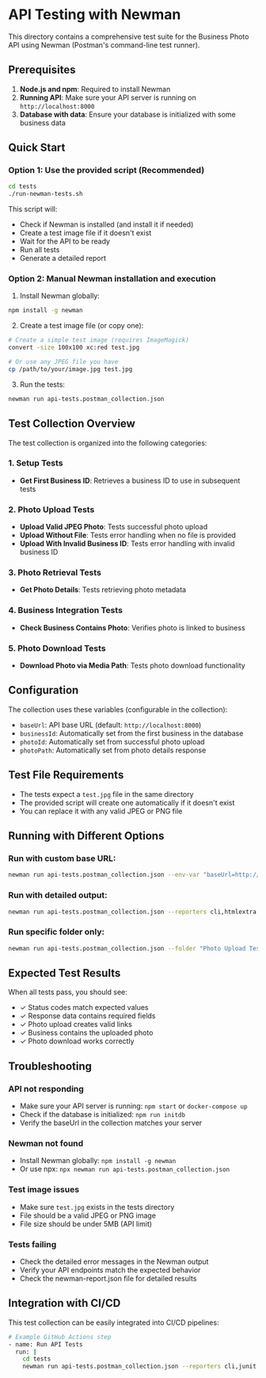 # API Testing with Newman

This directory contains a comprehensive test suite for the Business Photo API using Newman (Postman's command-line test runner).

## Prerequisites

1. **Node.js and npm**: Required to install Newman
2. **Running API**: Make sure your API server is running on `http://localhost:8000`
3. **Database with data**: Ensure your database is initialized with some business data

## Quick Start

### Option 1: Use the provided script (Recommended)
```bash
cd tests
./run-newman-tests.sh
```

This script will:
- Check if Newman is installed (and install it if needed)
- Create a test image file if it doesn't exist
- Wait for the API to be ready
- Run all tests
- Generate a detailed report

### Option 2: Manual Newman installation and execution

1. Install Newman globally:
```bash
npm install -g newman
```

2. Create a test image file (or copy one):
```bash
# Create a simple test image (requires ImageMagick)
convert -size 100x100 xc:red test.jpg

# Or use any JPEG file you have
cp /path/to/your/image.jpg test.jpg
```

3. Run the tests:
```bash
newman run api-tests.postman_collection.json
```

## Test Collection Overview

The test collection is organized into the following categories:

### 1. Setup Tests
- **Get First Business ID**: Retrieves a business ID to use in subsequent tests

### 2. Photo Upload Tests
- **Upload Valid JPEG Photo**: Tests successful photo upload
- **Upload Without File**: Tests error handling when no file is provided
- **Upload With Invalid Business ID**: Tests error handling with invalid business ID

### 3. Photo Retrieval Tests
- **Get Photo Details**: Tests retrieving photo metadata

### 4. Business Integration Tests
- **Check Business Contains Photo**: Verifies photo is linked to business

### 5. Photo Download Tests
- **Download Photo via Media Path**: Tests photo download functionality

## Configuration

The collection uses these variables (configurable in the collection):
- `baseUrl`: API base URL (default: `http://localhost:8000`)
- `businessId`: Automatically set from the first business in the database
- `photoId`: Automatically set from successful photo upload
- `photoPath`: Automatically set from photo details response

## Test File Requirements

- The tests expect a `test.jpg` file in the same directory
- The provided script will create one automatically if it doesn't exist
- You can replace it with any valid JPEG or PNG file

## Running with Different Options

### Run with custom base URL:
```bash
newman run api-tests.postman_collection.json --env-var "baseUrl=http://localhost:3000"
```

### Run with detailed output:
```bash
newman run api-tests.postman_collection.json --reporters cli,htmlextra --reporter-htmlextra-export report.html
```

### Run specific folder only:
```bash
newman run api-tests.postman_collection.json --folder "Photo Upload Tests"
```

## Expected Test Results

When all tests pass, you should see:
- ✓ Status codes match expected values
- ✓ Response data contains required fields
- ✓ Photo upload creates valid links
- ✓ Business contains the uploaded photo
- ✓ Photo download works correctly

## Troubleshooting

### API not responding
- Make sure your API server is running: `npm start` or `docker-compose up`
- Check if the database is initialized: `npm run initdb`
- Verify the baseUrl in the collection matches your server

### Newman not found
- Install Newman globally: `npm install -g newman`
- Or use npx: `npx newman run api-tests.postman_collection.json`

### Test image issues
- Make sure `test.jpg` exists in the tests directory
- File should be a valid JPEG or PNG image
- File size should be under 5MB (API limit)

### Tests failing
- Check the detailed error messages in the Newman output
- Verify your API endpoints match the expected behavior
- Check the newman-report.json file for detailed results

## Integration with CI/CD

This test collection can be easily integrated into CI/CD pipelines:

```bash
# Example GitHub Actions step
- name: Run API Tests
  run: |
    cd tests
    newman run api-tests.postman_collection.json --reporters cli,junit --reporter-junit-export results.xml
``` 